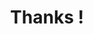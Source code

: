 ---
title: Thanks !
layout: thanks
lang: en
lang-ref: thanks
description: 'thanks'
nav-menu: false
sitemap: true
bla: Thanks for your email, we'll try to come back to you asap ! 
---